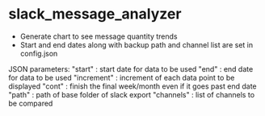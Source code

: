 # slack_message_analyzer
* Generate chart to see message quantity trends
* Start and end dates along with backup path and channel list are set in config.json

JSON parameters:
"start" 	: start date for data to be used
"end"		: end date for data to be used
"increment"	: increment of each data point to be displayed
"cont"		: finish the final week/month even if it goes past end date
"path"		: path of base folder of slack export
"channels"	: list of channels to be compared

